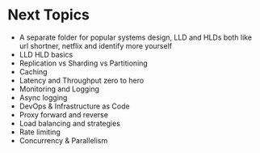 # Next Topics

- A separate folder for popular systems design, LLD and HLDs both like url shortner, netflix and identify more yourself
- LLD HLD basics
- Replication vs Sharding vs Partitioning
- Caching
- Latency and Throughput zero to hero
- Monitoring and Logging
- Async logging
- DevOps & Infrastructure as Code
- Proxy forward and reverse
- Load balancing and strategies
- Rate limiting
- Concurrency & Parallelism
